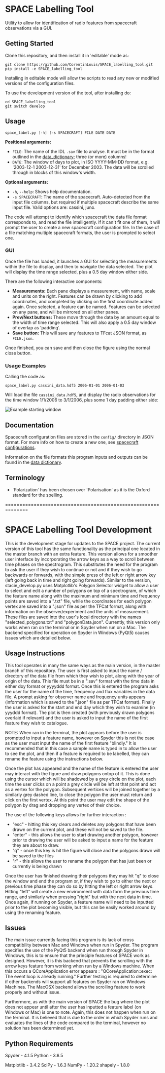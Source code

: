 # SPACE Labelling Tool

Utility to allow for identification of radio features from spacecraft observations via a GUI.


## Getting Started

Clone this repository, and then install it in 'editable' mode as:

```shell
git clone https://github.com/CorentinLouis/SPACE_labelling_tool.git
pip install -e SPACE_labelling_tool
```
Installing in editable mode will allow the scripts to read any new or modified versions of the configuration files.

To use the development version of the tool, after installing do:
```shell
cd SPACE_labelling_tool
git switch develop
```

## Usage

```shell
space_label.py [-h] [-s SPACECRAFT] FILE DATE DATE
```

**Positional arguments:**
* `FILE`: The name of the IDL `.sav` file to analyse. 
  It must be in the format outlined in the [data_dictionary](docs/data_dictionary.md); three (or more) columns!
* `DATE`: The window of days to plot, in ISO YYYY-MM-DD format, e.g. '2003-12-1 2003-12-31' for December 2003.
  The data will be scrolled through in blocks of this window's width.

**Optional arguments:**
* `-h`, `--help`: Shows help documentation.
* `-s SPACECRAFT`: The name of the spacecraft. Auto-detected from the input file columns, 
  but required if multiple spacecraft describe the same input file. Valid options are: cassini, juno.

The code will attempt to identify which spacecraft the data file format corresponds to, and read the file intelligently.
If it can't fit one of them, it will prompt the user to create a new spacecraft configuration file.
In the case of a file matching multiple spacecraft formats, the user is prompted to select one.

### GUI

Once the file has loaded, it launches a GUI for selecting the measurements within the file to display, 
and then to navigate the data selected. 
The plot will display the time range selected, plus a 0.5 day window either side.

There are the following interactive components:
* **Measurements:** Each pane displays a measurement, with name, scale and units on the right. 
  Features can be drawn by clicking to add coordinates, and completed by clicking on the first coordinate added again.
  Once selected, a feature can be named. Features can be selected on any pane, and will be mirrored on all other panes.
* **Prev/Next buttons:** These move through the data by an amount equal to the width of time range selected. 
  This will also apply a 0.5 day window of overlap as 'padding'.
* **Save button:** This will save any features to TFcat JSON format, as `FILE.json`.

Once finished, you can save and then close the figure using the normal close button.

### Usage Examples

Calling the code as:
```shell
space_label.py cassini_data.hdf5 2006-01-01 2006-01-03
```
Will load the file `cassini_data.hdf5`, and display the radio observations
for the time window 1/1/2006 to 3/1/2006, plus some 1 day padding either side:

![Example starting window](docs/img/main_screen.png)

## Documentation

Spacecraft configuration files are stored in the `config/` directory in JSON format. 
For more info on how to create a new one, see [spacecraft configurations](docs/spacecraft_configurations.md).

Information on the file formats this program inputs and outputs can be found in the [data dictionary](docs/data_dictionary.md).

## Terminology

* 'Polarization' has been chosen over 'Polarisation' as it is the Oxford standard for the spelling.


==============================================================

# SPACE Labelling Tool Development 

This is the development stage for updates to the SPACE project. 
The current version of this tool has the same functionality as the principal one located in the master branch with an extra feature. 
This version allows for a smoother user interface by incorporating the arrow keys as a way to scroll between time phases on the spectrogram. 
This substitutes the need for the program to ask the user if they wish to continue or not and if they wish to go backwards or forwards, 
with the simple press of the left or right arrow key (left going back in time and right going forwards). 
Similar to the version, stacie_develop.py uses Matplotlib's Polygon Selector widget to allow a user to select and edit a number of polygons on top of a spectrogram, 
of which the feature name along with the maximum and minimum time and frequency points are saved into a ".txt" file, 
while the coordinates for each polygon vertex are saved into a ".json" file as per the TFCat format, 
along with information on the observer/experiment and the units of measurement. 
These files are saved into the user's local directory with the names "selected_polygons.txt" and "polygonData.json". 
Currently, this version only works when ran on the terminal or in Spyder when run on a Mac. 
The backend specified for operation on Spyder in Windows (PyQt5) causes issues which are detailed below.

## Usage Instructions

This tool operates in many the same ways as the main version, in the master branch of this repository. 
The user is first asked to input the name / directory of the data file from which they wish to plot, 
along with the year of origin of the data. 
This file must be in a ".sav" format with the time data in either doy format or yyyyddd format. 
Once this is entered the program asks the user for the name of the time, frequency and flux variables in the data file. 
A prompt asking for observer name and frequency units appears (information which is saved to the ".json" file as per TFCat format). 
Finally the user is asked for the start and end day which they wish to examine (in yyyddd format). 
The plot is then created (with previously drawn polygons overlaid if relevant) and the user is asked to input the name of the first feature they wish to catalogue. 

NOTE: When ran in the terminal, the plot appears before the user is prompted to input a feature name, 
however on Spyder this is not the case as the user must input the name of the first feature "blindly." 
It is recommended that in this case a sample name is typed in to allow the user to see the plot, 
and then if a feature is required to be labelled, they can rename the feature using the instructions below. 

Once the plot has appeared and the name of the feature is entered the user may interact with the figure and draw polygons ontop of it. 
This is done using the cursor which will be shadowed by a grey circle on the plot, 
each time the user clicks on a point a grey circle will be left at that point and act as a vertex for the polygon. 
Subsequent vertices will be joined together by a similarly grey dashed line, 
to close the polygon the user must return and click on the first vertex. 
At this point the user may edit the shape of the polygon by drag and dropping any vertex of their choice.

The use of the following keys allows for further interaction :
* "esc" - hitting this key clears and deletes any polygons that have been drawn on the current plot, and these will not be saved to the file.
* "enter" - this allows the user to start drawing another polygon, however prior to drawing the user will be asked to input a name for the feature they are about to draw.
* "q" - once this key is hit the figure will close and the polygons drawn will be saved to the files
* "r" - this allows the user to rename the polygon that has just been or currently is being drawn

Once the user has finished drawing their polygons they may hit "q" to close the window and end the program or, 
if they wish to go to either the next or previous time phase they can do so by hitting the left or right arrow keys. 
Hitting "left" will create a new environment with data form the previous time range, 
and similarly when pressing "right" but with the next data in time. Once again, if running on Spyder, 
a feature name will need to be inputted prior to the plot becoming visible, 
but this can be easily worked around by using the renaming feature. 

## Issues

The main issue currently facing this program is its lack of cross compatibility between Mac and Windows when run in Spyder. 
The program specifies the use of the PyQt5 backend when run through Spyder in Windows, this is to ensure that the principle features of SPACE work as designed. 
However, it is this backend that prevents the scrolling with the arrow keys feature from working when run by a Windows machine. 
When this occurs a QCoreApplication error appears : "QCoreApplication::exec: The event loop is already running." 
Further testing is required to determine if other backends will support all features on Spyder ran on Windows Machines. 
The MacOSX backend allows the scrolling feature to work properly and without issue. 

Furthermore, as with the main version of SPACE the bug where the plot does not appear until after the user has inputted a feature label (on Windows or Mac) is one to note. 
Again, this does not happen when run on the terminal. 
It is believed that is due to the order in which Spyder runs and evaluates the lines of the code compared to the terminal, 
however no solution has been determined yet. 

## Python Requirements
Spyder - 4.1.5 
Python - 3.8.5

Matplotlib - 3.4.2
SciPy - 1.6.3
NumPy - 1.20.2
shapely - 1.8.0
